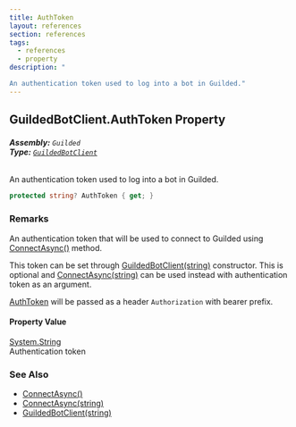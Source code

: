 ```yaml
---
title: AuthToken
layout: references
section: references
tags:
  - references
  - property
description: "

An authentication token used to log into a bot in Guilded."
---
```


## GuildedBotClient.AuthToken Property
###### **Assembly:** `Guilded`<br/>**Type:** [`GuildedBotClient`](GuildedBotClient 'Guilded.GuildedBotClient')

An authentication token used to log into a bot in Guilded.

```csharp
protected string? AuthToken { get; }
```

### Remarks
  
An authentication token that will be used to connect to Guilded using [ConnectAsync()](GuildedBotClient.ConnectAsync() 'Guilded.GuildedBotClient.ConnectAsync()') method.  
  
This token can be set through [GuildedBotClient(string)](GuildedBotClient.GuildedBotClient(string) 'Guilded.GuildedBotClient.GuildedBotClient(string)') constructor. This is optional and [ConnectAsync(string)](GuildedBotClient.ConnectAsync(string) 'Guilded.GuildedBotClient.ConnectAsync(string)') can be used instead with authentication token as an argument.  
  
[AuthToken](GuildedBotClient.AuthToken 'Guilded.GuildedBotClient.AuthToken') will be passed as a header `Authorization` with bearer prefix.

#### Property Value
[System.String](https://docs.microsoft.com/en-us/dotnet/api/System.String 'System.String')  
Authentication token

### See Also
- [ConnectAsync()](GuildedBotClient.ConnectAsync() 'Guilded.GuildedBotClient.ConnectAsync()')
- [ConnectAsync(string)](GuildedBotClient.ConnectAsync(string) 'Guilded.GuildedBotClient.ConnectAsync(string)')
- [GuildedBotClient(string)](GuildedBotClient.GuildedBotClient(string) 'Guilded.GuildedBotClient.GuildedBotClient(string)')